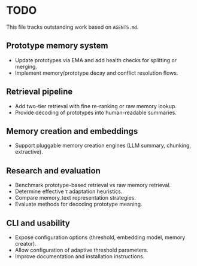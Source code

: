 # TODO

This file tracks outstanding work based on `AGENTS.md`.

## Prototype memory system
 - Update prototypes via EMA and add health checks for splitting or merging.
- Implement memory/prototype decay and conflict resolution flows.

## Retrieval pipeline
- Add two-tier retrieval with fine re-ranking or raw memory lookup.
- Provide decoding of prototypes into human-readable summaries.

## Memory creation and embeddings
- Support pluggable memory creation engines (LLM summary, chunking, extractive).

## Research and evaluation
- Benchmark prototype-based retrieval vs raw memory retrieval.
- Determine effective τ adaptation heuristics.
- Compare memory_text representation strategies.
- Evaluate methods for decoding prototype meaning.

## CLI and usability
- Expose configuration options (threshold, embedding model, memory creator).
- Allow configuration of adaptive threshold parameters.
- Improve documentation and installation instructions.

